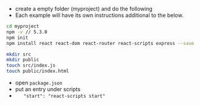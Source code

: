 * create a empty folder (myproject) and do the following
* Each example will have its own instructions additional to the below.

```sh
cd myproject
npm -v // 5.3.0
npm init
npm install react react-dom react-router react-scripts express --save

mkdir src
mkdir public
touch src/index.js
touch public/index.html

```

* open `package.json`
* put an entry under scripts
* `    "start": "react-scripts start" `

